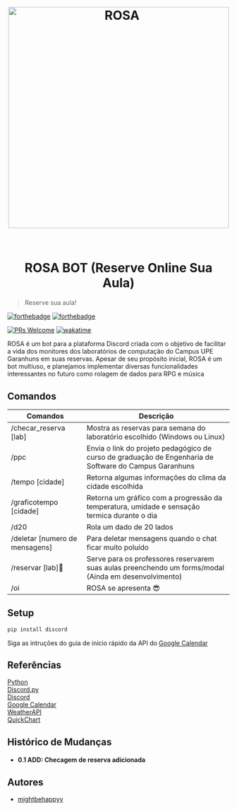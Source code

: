 <h1 align="center">
  <br>
  <a href="http://www.amitmerchant.com/electron-markdownify"><img src="https://i.imgur.com/Qn8f8o0.png" alt="ROSA" width="500"></a>
  <br>
  <br>
</h1>


<h1 align="center">ROSA BOT (Reserve Online Sua Aula) </h1>


> Reserve sua aula!


[![forthebadge](https://forthebadge.com/images/badges/built-with-love.svg)](https://forthebadge.com)
[![forthebadge](https://forthebadge.com/images/badges/made-with-python.svg)](https://forthebadge.com)


[![PRs Welcome](https://img.shields.io/badge/PRs-welcome-brightgreen.svg?style=flat-square)](https://makeapullrequest.com)
[![wakatime](https://wakatime.com/badge/user/018bb0d6-56a3-43d5-85d1-e7b7401fdda3/project/018bbbaa-9b31-475a-ad1b-16c6c04441fe.svg)](https://wakatime.com/badge/user/018bb0d6-56a3-43d5-85d1-e7b7401fdda3/project/018bbbaa-9b31-475a-ad1b-16c6c04441fe)


ROSA é um bot para a plataforma Discord criada com o objetivo de facilitar a vida dos monitores dos laboratórios de computação do Campus UPE Garanhuns em suas reservas. 
Apesar de seu propósito inicial, ROSA é um bot multiuso, e planejamos implementar diversas funcionalidades interessantes no futuro como rolagem de dados para RPG e música



## Comandos

| Comandos       | Descrição |
| -------------  | ------------- |
| /checar_reserva [lab]| Mostra as reservas para semana do laboratório escolhido (Windows ou Linux) |
| /ppc | Envia o link do projeto pedagógico de curso de graduação de Engenharia de Software do Campus Garanhuns|
| /tempo [cidade]| Retorna algumas informações do clima da cidade escolhida |
| /graficotempo  [cidade]  | Retorna um gráfico com a progressão da temperatura, umidade e sensação termica durante o dia  |
| /d20 | Rola um dado de 20 lados |
| /deletar [numero de mensagens] | Para deletar mensagens quando o chat ficar muito poluído|
| /reservar [lab]🚧 | Serve para os professores reservarem suas aulas preenchendo um forms/modal (Ainda em desenvolvimento) |
| /oi | ROSA se apresenta 😎|


## Setup
```sh
pip install discord
```
Siga as intruções do guia de início rápido da API do [Google Calendar](https://developers.google.com/calendar/api/quickstart/python?hl=pt-br)

## Referências
[Python](https://docs.python.org/3.11/tutorial/index.html)  
[Discord.py](https://discordpy.readthedocs.io/en/stable/)  
[Discord](https://discord.com/developers/docs/intro)  
[Google Calendar](https://developers.google.com/calendar/api/quickstart/python?hl=pt-br)  
[WeatherAPI](https://www.weatherapi.com/docs/)  
[QuickChart](https://quickchart.io/documentation/)  

## Histórico de Mudanças

- #### 0.1 ADD: Checagem de reserva adicionada

## Autores
- [mightbehappyy](https://github.com/mightbehappyy)
